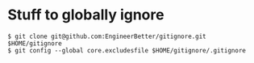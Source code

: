 # Stuff to globally ignore

```shell
$ git clone git@github.com:EngineerBetter/gitignore.git $HOME/gitignore
$ git config --global core.excludesfile $HOME/gitignore/.gitignore
```
